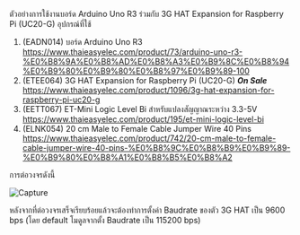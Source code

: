 ตัวอย่างการใช้งานบอร์ด Arduino Uno R3 ร่วมกับ  3G HAT Expansion for Raspberry Pi (UC20-G)
อุปกรณ์ที่ใช้
1. (EADN014) บอร์ด Arduino Uno R3 https://www.thaieasyelec.com/product/73/arduino-uno-r3-%E0%B8%9A%E0%B8%AD%E0%B8%A3%E0%B9%8C%E0%B8%94%E0%B9%80%E0%B9%80%E0%B8%97%E0%B9%89-100
2. (ETEE064) 3G HAT Expansion for Raspberry Pi (UC20-G) ***On Sale*** https://www.thaieasyelec.com/product/1096/3g-hat-expansion-for-raspberry-pi-uc20-g
3. (EETT067) ET-Mini Logic Level Bi สำหรับแปลงสัญญาณระหว่าง 3.3-5V https://www.thaieasyelec.com/product/195/et-mini-logic-level-bi
4. (ELNK054) 20 cm Male to Female Cable Jumper Wire 40 Pins https://www.thaieasyelec.com/product/742/20-cm-male-to-female-cable-jumper-wire-40-pins-%E0%B8%9C%E0%B8%B9%E0%B9%89-%E0%B9%80%E0%B8%A1%E0%B8%B5%E0%B8%A2


การต่อวงจรดังนี้ 

![Capture](https://user-images.githubusercontent.com/8803501/105672079-64cce180-5f16-11eb-97bb-f9cb0b266c2f.JPG)

หลังจากที่ต่อวงจรเสร็จเรียบร้อยแล้วจะต้องทำการตั้งค่า Baudrate ของตัว 3G HAT เป็น 9600 bps (โดย default โมดูลจากตั้ง Baudrate เป็น 115200 bps)
